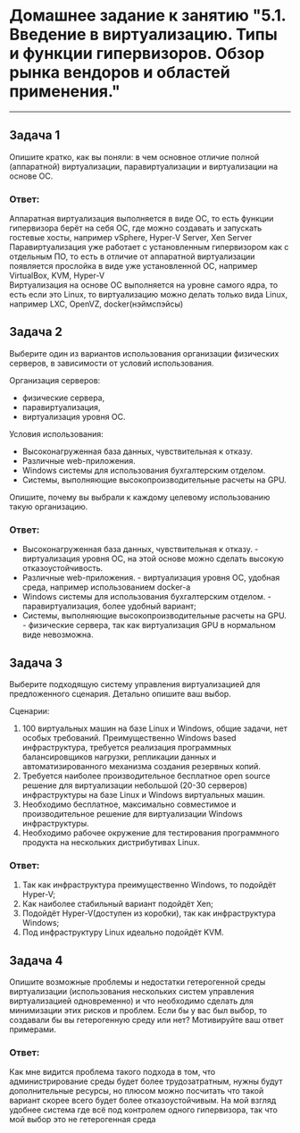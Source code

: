 
# Домашнее задание к занятию "5.1. Введение в виртуализацию. Типы и функции гипервизоров. Обзор рынка вендоров и областей применения."


---

## Задача 1

Опишите кратко, как вы поняли: в чем основное отличие полной (аппаратной) виртуализации, паравиртуализации и виртуализации на основе ОС.

### Ответ:
Аппаратная виртуализация выполняется в виде ОС, то есть функции гипервизора берёт на себя ОС, где можно создавать и запускать гостевые хосты, например vSphere, Hyper-V Server, Xen Server  
Паравиртуализация уже работает с установленным гипервизором как с отдельным ПО, то есть в отличие от аппаратной виртуализации появляется прослойка в виде уже установленной ОС, например VirtualBox, KVM, Hyper-V  
Виртуализация на основе ОС выполняется на уровне самого ядра, то есть если это Linux, то виртуализацию можно делать только вида Linux, например LXC, OpenVZ, docker(нэймспэйсы)


## Задача 2

Выберите один из вариантов использования организации физических серверов, в зависимости от условий использования.

Организация серверов:
- физические сервера,
- паравиртуализация,
- виртуализация уровня ОС.

Условия использования:
- Высоконагруженная база данных, чувствительная к отказу.
- Различные web-приложения.
- Windows системы для использования бухгалтерским отделом.
- Системы, выполняющие высокопроизводительные расчеты на GPU.

Опишите, почему вы выбрали к каждому целевому использованию такую организацию.

### Ответ:

- Высоконагруженная база данных, чувствительная к отказу. - виртуализация уровня ОС, на этой основе можно сделать высокую отказоустойчивость.
- Различные web-приложения. - виртуализация уровня ОС, удобная среда, например использованием docker-а
- Windows системы для использования бухгалтерским отделом. - паравиртуализация, более удобный вариант;
- Системы, выполняющие высокопроизводительные расчеты на GPU. - физические сервера, так как виртуализация GPU в нормальном виде невозможна.


## Задача 3

Выберите подходящую систему управления виртуализацией для предложенного сценария. Детально опишите ваш выбор.

Сценарии:

1. 100 виртуальных машин на базе Linux и Windows, общие задачи, нет особых требований. Преимущественно Windows based инфраструктура, требуется реализация программных балансировщиков нагрузки, репликации данных и автоматизированного механизма создания резервных копий.
2. Требуется наиболее производительное бесплатное open source решение для виртуализации небольшой (20-30 серверов) инфраструктуры на базе Linux и Windows виртуальных машин.
3. Необходимо бесплатное, максимально совместимое и производительное решение для виртуализации Windows инфраструктуры.
4. Необходимо рабочее окружение для тестирования программного продукта на нескольких дистрибутивах Linux.

### Ответ:
1. Так как инфраструктура преимущественно Windows, то подойдёт Hyper-V;
1. Как наиболее стабильный вариант подойдёт Xen;
1. Подойдёт Hyper-V(доступен из коробки), так как инфраструктура Windows;
1. Под инфраструктуру Linux идеально подойдёт KVM.

## Задача 4

Опишите возможные проблемы и недостатки гетерогенной среды виртуализации (использования нескольких систем управления виртуализацией одновременно) и что необходимо сделать для минимизации этих рисков и проблем. Если бы у вас был выбор, то создавали бы вы гетерогенную среду или нет? Мотивируйте ваш ответ примерами.

### Ответ:
Как мне видится проблема такого подхода в том, что администрирование среды будет более трудозатратным, нужны будут дополнительные ресурсы, но плюсом можно посчитать что такой вариант скорее всего будет более отказоустойчивым. На мой взгляд удобнее система где всё под контролем одного гипервизора, так что мой выбор это не гетерогенная среда
